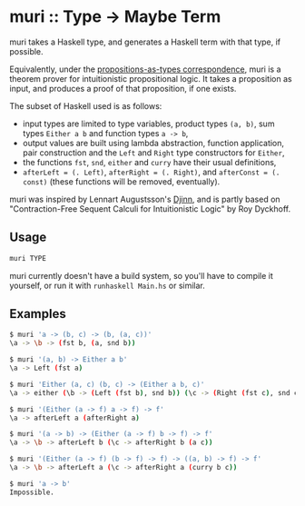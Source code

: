 # muri :: Type -> Maybe Term

muri takes a Haskell type, and generates a Haskell term with that type, if possible.

Equivalently, under the [propositions-as-types correspondence](https://en.wikipedia.org/wiki/Curry%E2%80%93Howard_correspondence), muri is a theorem prover for intuitionistic propositional logic. It takes a proposition as input, and produces a proof of that proposition, if one exists.

The subset of Haskell used is as follows:

- input types are limited to type variables, product types `(a, b)`, sum types `Either a b` and function types `a -> b`,
- output values are built using lambda abstraction, function application, pair construction and the `Left` and `Right` type constructors for `Either`,
- the functions `fst`, `snd`, `either` and `curry` have their usual definitions,
- `afterLeft = (. Left)`, `afterRight = (. Right)`, and `afterConst = (. const)` (these functions will be removed, eventually).

muri was inspired by Lennart Augustsson's [Djinn](https://github.com/augustss/djinn), and is partly based on "Contraction-Free Sequent Calculi for Intuitionistic Logic" by Roy Dyckhoff.

## Usage

```sh
muri TYPE
```

muri currently doesn't have a build system, so you'll have to compile it yourself, or run it with `runhaskell Main.hs` or similar.

## Examples

```sh
$ muri 'a -> (b, c) -> (b, (a, c))'
\a -> \b -> (fst b, (a, snd b))
```

```sh
$ muri '(a, b) -> Either a b'
\a -> Left (fst a)
```

```sh
$ muri 'Either (a, c) (b, c) -> (Either a b, c)'
\a -> either (\b -> (Left (fst b), snd b)) (\c -> (Right (fst c), snd c)) a
```

```sh
$ muri '(Either (a -> f) a -> f) -> f'
\a -> afterLeft a (afterRight a)
```

```sh
$ muri '(a -> b) -> (Either (a -> f) b -> f) -> f'
\a -> \b -> afterLeft b (\c -> afterRight b (a c))
```

```sh
$ muri '(Either (a -> f) (b -> f) -> f) -> ((a, b) -> f) -> f'
\a -> \b -> afterLeft a (\c -> afterRight a (curry b c))
```

```sh
$ muri 'a -> b'
Impossible.
```
